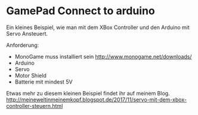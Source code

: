 # GamePad Connect to arduino

Ein kleines Beispiel, wie man mit dem XBox Controller und den Arduino mit Servo Ansteuert.

Anforderung:
- MonoGame muss installiert sein http://www.monogame.net/downloads/
- Arduino
- Servo
- Motor Shield
- Batterie mit mindest 5V

Etwas mehr zu diesem kleinen Beispiel findet ihr auf meinem Blog.
http://meineweltinmeinemkopf.blogspot.de/2017/11/servo-mit-dem-xbox-controller-steuern.html


